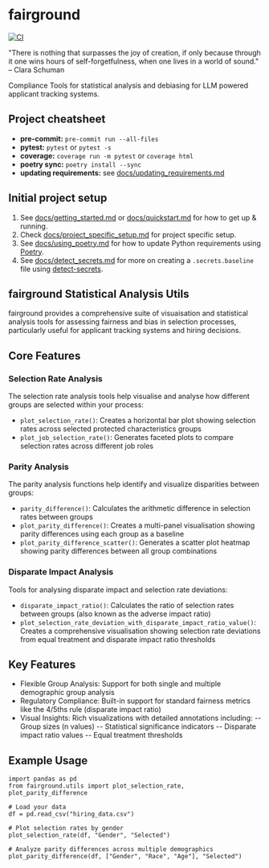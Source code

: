 # fairground

[![CI](https://github.com/CoefficientSystems/fairground/actions/workflows/main.yaml/badge.svg)](https://github.com/CoefficientSystems/fairground/actions/workflows/main.yaml)

"There is nothing that surpasses the joy of creation, if only because through it one wins hours of self-forgetfulness, when one lives in a world of sound." – Clara Schuman

Compliance Tools for statistical analysis and debiasing for LLM powered applicant tracking systems.

## Project cheatsheet

  - **pre-commit:** `pre-commit run --all-files`
  - **pytest:** `pytest` or `pytest -s`
  - **coverage:** `coverage run -m pytest` or `coverage html`
  - **poetry sync:** `poetry install --sync`
  - **updating requirements:** see [docs/updating_requirements.md](docs/updating_requirements.md)



## Initial project setup

1. See [docs/getting_started.md](docs/getting_started.md) or [docs/quickstart.md](docs/quickstart.md)
   for how to get up & running.
2. Check [docs/project_specific_setup.md](docs/project_specific_setup.md) for project specific setup.
3. See [docs/using_poetry.md](docs/using_poetry.md) for how to update Python requirements using
   [Poetry](https://python-poetry.org/).
4. See [docs/detect_secrets.md](docs/detect_secrets.md) for more on creating a `.secrets.baseline`
   file using [detect-secrets](https://github.com/Yelp/detect-secrets).

## fairground Statistical Analysis Utils

fairground provides a comprehensive suite of visuaisation and statistical analysis tools for assessing fairness and bias in selection processes, particularly useful for applicant tracking systems and hiring decisions.

## Core Features

### Selection Rate Analysis

The selection rate analysis tools help visualise and analyse how different groups are selected within your process:
- `plot_selection_rate()`: Creates a horizontal bar plot showing selection rates across selected protected characteristics groups
- `plot_job_selection_rate()`: Generates faceted plots to compare selection rates across different job roles

### Parity Analysis
The parity analysis functions help identify and visualize disparities between groups:
- `parity_difference()`: Calculates the arithmetic difference in selection rates between groups
- `plot_parity_difference()`: Creates a multi-panel visualisation showing parity differences using each group as a baseline
- `plot_parity_difference_scatter()`: Generates a scatter plot heatmap showing parity differences between all group combinations

### Disparate Impact Analysis

Tools for analysing disparate impact and selection rate deviations:
- `disparate_impact_ratio()`: Calculates the ratio of selection rates between groups (also known as the adverse impact ratio)
- `plot_selection_rate_deviation_with_disparate_impact_ratio_value()`: Creates a comprehensive visualisation showing selection rate deviations from equal treatment and disparate impact ratio thresholds

## Key Features
- Flexible Group Analysis: Support for both single and multiple demographic group analysis
- Regulatory Compliance: Built-in support for standard fairness metrics like the 4/5ths rule (disparate impact ratio)
- Visual Insights: Rich visualizations with detailed annotations including:
-- Group sizes (n values)
-- Statistical significance indicators
-- Disparate impact ratio values
-- Equal treatment thresholds

## Example Usage
```
import pandas as pd
from fairground.utils import plot_selection_rate, plot_parity_difference

# Load your data
df = pd.read_csv("hiring_data.csv")

# Plot selection rates by gender
plot_selection_rate(df, "Gender", "Selected")

# Analyze parity differences across multiple demographics
plot_parity_difference(df, ["Gender", "Race", "Age"], "Selected")
```
